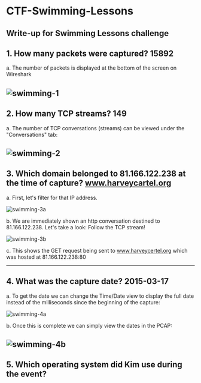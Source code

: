 # CTF-Swimming-Lessons
Write-up for Swimming Lessons challenge
---
## 1. How many packets were captured? **15892**
  
  a. The number of packets is displayed at the bottom of the screen on Wireshark
  
  ![swimming-1](https://user-images.githubusercontent.com/86580417/166746893-e092eb15-0681-4964-a86d-77de4b4f16a9.png)
---
## 2. How many TCP streams? **149**
  
  a. The number of TCP conversations (streams) can be viewed under the "Conversations" tab: 
  
  ![swimming-2](https://user-images.githubusercontent.com/86580417/166766980-ff483086-f5e2-4cdc-a042-46ba5da9d71c.png)
---
## 3. Which domain belonged to 81.166.122.238 at the time of capture? **www.harveycartel.org**
  
  a. First, let's filter for that IP address. 
  
  ![swimming-3a](https://user-images.githubusercontent.com/86580417/166781370-0a25bb1b-1a0a-4c89-9e74-67a62d1b518f.png)
  
  b. We are immediately shown an http conversation destined to 81.166.122.238. Let's take a look: Follow the TCP stream!
  
  ![swimming-3b](https://user-images.githubusercontent.com/86580417/166801551-345d0258-dbc3-4567-a4a9-3a83a22b0de0.png)
  
  c. This shows the GET request being sent to www.harveycertel.org which was hosted at 81.166.122.238:80
  
---
## 4. What was the capture date? **2015-03-17**

  a. To get the date we can change the Time/Date view to display the full date instead of the milliseconds since the beginning of the capture:
  
  ![swimming-4a](https://user-images.githubusercontent.com/86580417/166806381-6de1b017-f572-44c3-b467-84e98a226915.png)
  
  b. Once this is complete we can simply view the dates in the PCAP:
  
  ![swimming-4b](https://user-images.githubusercontent.com/86580417/166806456-307b86b2-49bd-4cf8-8d65-2771aeb8b403.png)
---
## 5. Which operating system did Kim use during the event? 



